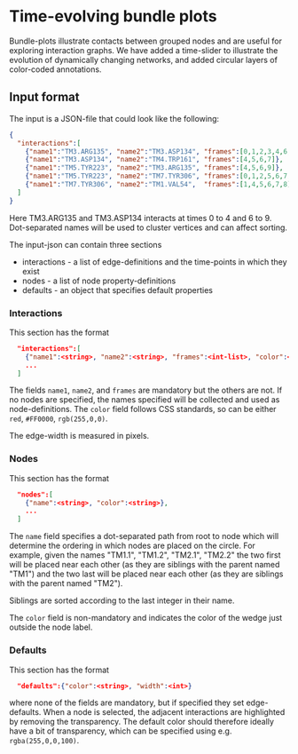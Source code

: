 # Time-evolving bundle plots 

Bundle-plots illustrate contacts between grouped nodes and are useful for exploring interaction graphs. We have added a time-slider to illustrate the evolution of dynamically changing networks, and added circular layers of color-coded annotations.

## Input format
The input is a JSON-file that could look like the following:

```json
{
  "interactions":[
    {"name1":"TM3.ARG135", "name2":"TM3.ASP134", "frames":[0,1,2,3,4,6,7,8,9]},
    {"name1":"TM3.ASP134", "name2":"TM4.TRP161", "frames":[4,5,6,7]},
    {"name1":"TM5.TYR223", "name2":"TM3.ARG135", "frames":[4,5,6,9]},
    {"name1":"TM5.TYR223", "name2":"TM7.TYR306", "frames":[0,1,2,5,6,7,8]},
    {"name1":"TM7.TYR306", "name2":"TM1.VAL54",  "frames":[1,4,5,6,7,8]}
  ]
}
```
      
Here TM3.ARG135 and TM3.ASP134 interacts at times 0 to 4 and 6 to 9. Dot-separated names will be used to cluster vertices and can affect sorting.

The input-json can contain three sections
 * interactions - a list of edge-definitions and the time-points in which they exist
 * nodes - a list of node property-definitions
 * defaults - an object that specifies default properties

### Interactions
This section has the format
```json
  "interactions":[
    {"name1":<string>, "name2":<string>, "frames":<int-list>, "color":<string>, "width":<int>},
    ...
  ]
```
The fields `name1`, `name2`, and `frames` are mandatory but the others are not. If no nodes are specified, the names specified will be collected and used as node-definitions. The `color` field follows CSS standards, so can be either `red`, `#FF0000`, `rgb(255,0,0)`.

The edge-width is measured in pixels. 

### Nodes
This section has the format
```json
  "nodes":[
    {"name":<string>, "color":<string>},
    ...
  ]
```

The `name` field specifies a dot-separated path from root to node which will determine the ordering in which nodes are placed on the circle. For example, given the names "TM1.1", "TM1.2", "TM2.1", "TM2.2" the two first will be placed near each other (as they are siblings with the parent named "TM1") and the two last will be placed near each other (as they are siblings with the parent named "TM2"). 

Siblings are sorted according to the last integer in their name.

The `color` field is non-mandatory and indicates the color of the wedge just outside the node label.

### Defaults
This section has the format
```json
  "defaults":{"color":<string>, "width":<int>}
```
where none of the fields are mandatory, but if specified they set edge-defaults. When a node is selected, the adjacent interactions are highlighted by removing the transparency. The default color should therefore ideally have a bit of transparency, which can be specified using e.g. `rgba(255,0,0,100)`. 
